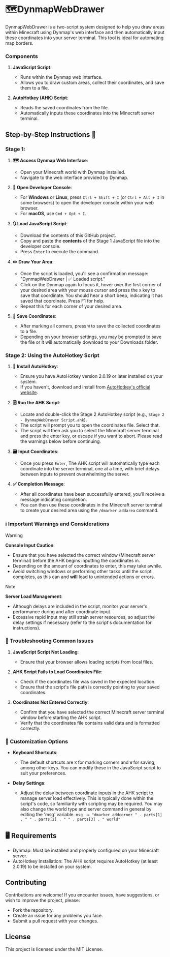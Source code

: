 # 🗺️DynmapWebDrawer
DynmapWebDrawer is a two-script system designed to help you draw areas within Minecraft using Dynmap's web interface and then automatically input these coordinates into your server terminal. This tool is ideal for automating map borders.
### Components 

1. **JavaScript Script**: 
   - Runs within the Dynmap web interface.
   - Allows you to draw custom areas, collect their coordinates, and save them to a file.

2. **AutoHotkey (AHK) Script**:
   - Reads the saved coordinates from the file.
   - Automatically inputs these coordinates into the Minecraft server terminal.

## Step-by-Step Instructions 📖

### Stage 1:

1. **🗺️ Access Dynmap Web Interface**:
   - Open your Minecraft world with Dynmap installed.
   - Navigate to the web interface provided by Dynmap.

2. **📝 Open Developer Console**:
   - For **Windows** or **Linux**, press `Ctrl + Shift + I` (or `Ctrl + Alt + I` in some browsers) to open the developer console within your web browser.
   - For **macOS**, use `Cmd + Opt + I`.

3. **🔃 Load JavaScript Script**:
   - Download the contents of this GitHub project.
   - Copy and paste the **contents** of the Stage 1 JavaScript file into the developer console.
   - Press `Enter` to execute the command.

5. **✏️ Draw Your Area**:
   - Once the script is loaded, you'll see a confirmation message: "DynmapWebDrawer | ✅ Loaded script."
   - Click on the Dynmap again to focus it, hover over the first corner of your desired area with your mouse cursor and press the `X` key to save that coordinate. You should hear a short beep, indicating it has saved that coordinate. Press F1 for help.
   - Repeat this for each corner of your desired area.

6. **💾 Save Coordinates**:
   - After marking all corners, press `W` to save the collected coordinates to a file.
   - Depending on your browser settings, you may be prompted to save the file or it will automatically download to your Downloads folder.

### Stage 2: Using the AutoHotkey Script

1. **📩 Install AutoHotkey**:
   - Ensure you have AutoHotkey version 2.0.19 or later installed on your system.
   - If you haven't, download and install from [AutoHotkey's official website](https://www.autohotkey.com/).

2. **🗒️ Run the AHK Script**:
   - Locate and double-click the Stage 2 AutoHotkey script (e.g., `Stage 2 - DynmapWebDrawer Script.ahk`).
   - The script will prompt you to open the coordinates file. Select that.
   - The script will then ask you to select the Minecraft server terminal and press the enter key, or escape if you want to abort. Please read the warnings below before continuing.

3. **🗃️ Input Coordinates**:
   - Once you press `Enter`, The AHK script will automatically type each coordinate into the server terminal, one at a time, with brief delays between inputs to prevent overwhelming the server.

4. **✅ Completion Message**:
   - After all coordinates have been successfully entered, you'll receive a message indicating completion.
   - You can then use these coordinates in the Minecraft server terminal to create your desired area using the `/dmarker addarea` command.


### ℹ️ Important Warnings and Considerations

>[!WARNING]
>**Console Input Caution**:
>- Ensure that you have selected the correct window (Minecraft server terminal) before the AHK begins inputting the coordinates in.
>- Depending on the amount of coordinates to enter, this may take awhile.
>- Avoid switching windows or performing other tasks until the script completes, as this can and **will** lead to unintended actions or errors.

>[!NOTE]
>**Server Load Management**:
>- Although delays are included in the script, monitor your server's performance during and after coordinate input.
>- Excessive rapid input may still strain server resources, so adjust the delay settings if necessary (refer to the script's documentation for instructions).

### 🔧 Troubleshooting Common Issues

1. **JavaScript Script Not Loading**:
   - Ensure that your browser allows loading scripts from local files.

2. **AHK Script Fails to Load Coordinates File**:
   - Check if the coordinates file was saved in the expected location.
   - Ensure that the script's file path is correctly pointing to your saved coordinates.

3. **Coordinates Not Entered Correctly**:
   - Confirm that you have selected the correct Minecraft server terminal window before starting the AHK script.
   - Verify that the coordinates file contains valid data and is formatted correctly.
  
### 📝 Customization Options

- **Keyboard Shortcuts**: 
  - The default shortcuts are `X` for marking corners and `W` for saving, among other keys. You can modify these in the JavaScript script to suit your preferences.

- **Delay Settings**:
  - Adjust the delay between coordinate inputs in the AHK script to manage server load effectively. This is typically done within the script's code, so familiarity with scripting may be required. You may also change the world type and server command in general by editing the 'msg' variable.
    `msg := "dmarker addcorner " . parts[1] . " " . parts[2] . " " . parts[3] . " world"`


## 🖥️ Requirements 

- Dynmap: Must be installed and properly configured on your Minecraft server.
- AutoHotkey Installation: The AHK script requires AutoHotkey (at least 2.0.19) to be installed on your system.

## Contributing 

Contributions are welcome! If you encounter issues, have suggestions, or wish to improve the project, please: 

- Fork the repository.
- Create an issue for any problems you face.
- Submit a pull request with your changes.

## License 
This project is licensed under the MIT License.
     
